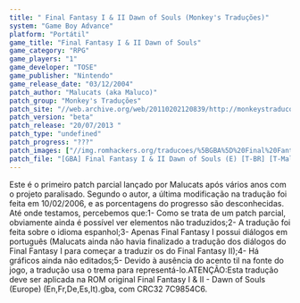 ```yaml
---
title: " Final Fantasy I & II Dawn of Souls (Monkey's Traduções)"
system: "Game Boy Advance"
platform: "Portátil"
game_title: "Final Fantasy I & II Dawn of Souls"
game_category: "RPG"
game_players: "1"
game_developer: "TOSE"
game_publisher: "Nintendo"
game_release_date: "03/12/2004"
patch_author: "Malucats (aka Maluco)"
patch_group: "Monkey's Traduções"
patch_site: "//web.archive.org/web/20110202120839/http://monkeystraducoes.com/"
patch_version: "beta"
patch_release: "20/07/2013 "
patch_type: "undefined"
patch_progress: "???"
patch_images: ["//img.romhackers.org/traducoes/%5BGBA%5D%20Final%20Fantasy%20I%20&%20II%20Dawn%20of%20Souls%20-%20Monkey's%20Tradu%C3%A7%C3%B5es%20-%201.png","//img.romhackers.org/traducoes/%5BGBA%5D%20Final%20Fantasy%20I%20&%20II%20Dawn%20of%20Souls%20-%20Monkey's%20Tradu%C3%A7%C3%B5es%20-%202.png","//img.romhackers.org/traducoes/%5BGBA%5D%20Final%20Fantasy%20I%20&%20II%20Dawn%20of%20Souls%20-%20Monkey's%20Tradu%C3%A7%C3%B5es%20-%203.png"]
patch_file: "[GBA] Final Fantasy I & II Dawn of Souls (E) [T-BR] [T-Malucats G-Monkey's Traduções] [V-beta A-2013].rar"
---
```

Este é o primeiro patch parcial lançado por Malucats após vários anos com o projeto paralisado. Segundo o autor, a última modificação na tradução foi feita em 10/02/2006, e as porcentagens do progresso são desconhecidas. Até onde testamos, percebemos que:1- Como se trata de um patch parcial, obviamente ainda é possível ver elementos não traduzidos;2- A tradução foi feita sobre o idioma espanhol;3- Apenas Final Fantasy I possui diálogos em português (Malucats ainda não havia finalizado a tradução dos diálogos do Final Fantasy I para começar a traduzir os do Final Fantasy II);4- Há gráficos ainda não editados;5- Devido à ausência do acento til na fonte do jogo, a tradução usa o trema para representá-lo.ATENÇÃO:Esta tradução deve ser aplicada na ROM original Final Fantasy I & II - Dawn of Souls (Europe) (En,Fr,De,Es,It).gba, com CRC32 7C9854C6.